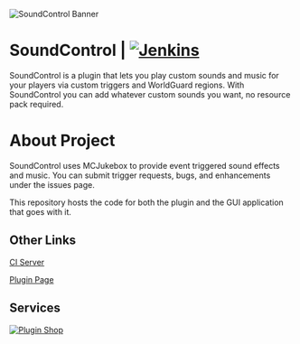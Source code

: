 ![SoundControl Banner](https://proxy.spigotmc.org/b8d19115ca992e32865ba93640a9bfeeb38e7b86?url=http%3A%2F%2Fi.imgur.com%2FfyqE50U.png)

# SoundControl | [![Jenkins](http://ci.drepic.xyz/job/SoundControl/job/master/badge/icon)](http://ci.drepic.xyz/blue/organizations/jenkins/ProRecipes/activity)




SoundControl is a plugin that lets you play custom sounds and music for your players via custom triggers and WorldGuard regions. With SoundControl you can add whatever custom sounds you want, no resource pack required. 

# About Project

	  
 SoundControl uses MCJukebox to provide event triggered sound effects and music. You can submit trigger requests, bugs, and enhancements under the issues page. 
 
 This repository hosts the code for both the plugin and the GUI application that goes with it. 
	 
 Other Links
 -
[CI Server](http://ci.drepic.xyz/blue/organizations/jenkins/SoundControl/activity)


[Plugin Page](https://www.spigotmc.org/resources/soundcontrol.18149//)

Services
-

[![Plugin Shop](https://i.imgur.com/enlPypU.gif)](https://www.spigotmc.org/threads/%E2%98%85-drepics-plugin-shop-%E2%98%85-over-7-years-of-experience-fast-service.59741/)

